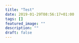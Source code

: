 ```yaml
---
title: "Test"
date: 2019-01-29T08:56:17+01:00
tags: []
featured_image: ""
description: ""
draft: false
---
```



